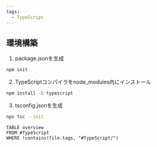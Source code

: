 ```yaml
---
tags:
  - TypeScript
---
```

## 環境構築
1. package.jsonを生成
```bash
npm init
```
2. TypeScriptコンパイラをnode_modules内にインストール
```bash
npm install -D typescript
```
3. tsconfig.jsonを生成
```bash
npx tsc --init
```

```dataview
TABLE overview
FROM #TypeScript 
WHERE !contains(file.tags, "#TypeScript/")
```
